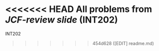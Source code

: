 <<<<<<< HEAD
All problems from __*JCF-review slide*__ (INT202)
=======
INT202
>>>>>>> 454d628 ([EDIT] readme.md)
